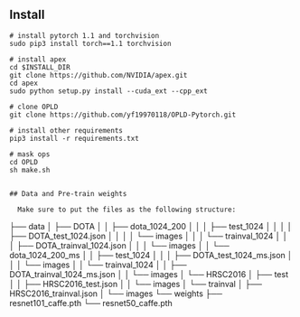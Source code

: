 ## Install

```
# install pytorch 1.1 and torchvision
sudo pip3 install torch==1.1 torchvision

# install apex
cd $INSTALL_DIR
git clone https://github.com/NVIDIA/apex.git
cd apex
sudo python setup.py install --cuda_ext --cpp_ext

# clone OPLD
git clone https://github.com/yf19970118/OPLD-Pytorch.git

# install other requirements
pip3 install -r requirements.txt

# mask ops
cd OPLD
sh make.sh


## Data and Pre-train weights

  Make sure to put the files as the following structure:

  ```
├── data
│   ├── DOTA
│   │   ├── dota_1024_200
│   │   │   ├── test_1024
│   │   │   │   ├── DOTA_test_1024.json
│   │   │   │   └── images
│   │   │   └── trainval_1024
│   │   │       ├── DOTA_trainval_1024.json
│   │   │       └── images
│   │   └── dota_1024_200_ms
│   │       ├── test_1024
│   │       │   ├── DOTA_test_1024_ms.json
│   │       │   └── images
│   │       └── trainval_1024
│   │           ├── DOTA_trainval_1024_ms.json
│   │           └── images
│   └── HRSC2016
│       ├── test
│       │   ├── HRSC2016_test.json
│       │   └── images
│       └── trainval
│           ├── HRSC2016_trainval.json
│           └── images
└── weights
    ├── resnet101_caffe.pth
    └── resnet50_caffe.pth
  ```